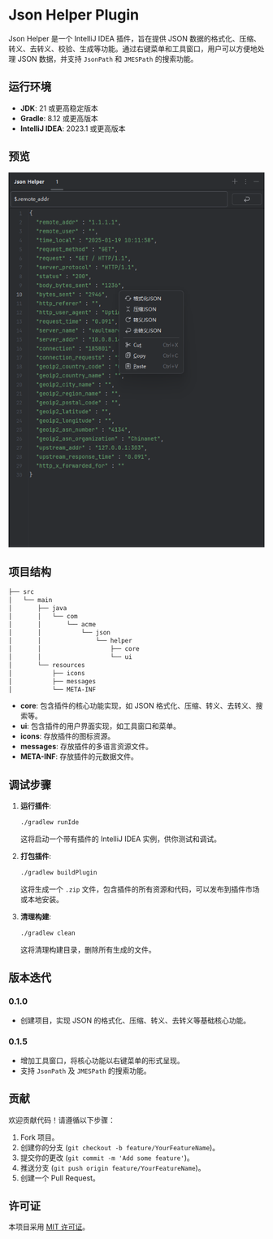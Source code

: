 # Json Helper Plugin

Json Helper 是一个 IntelliJ IDEA 插件，旨在提供 JSON 数据的格式化、压缩、转义、去转义、校验、生成等功能。通过右键菜单和工具窗口，用户可以方便地处理
JSON 数据，并支持 `JsonPath` 和 `JMESPath` 的搜索功能。

## 运行环境

- **JDK**: 21 或更高稳定版本
- **Gradle**: 8.12 或更高版本
- **IntelliJ IDEA**: 2023.1 或更高版本

## 预览

![home.png](doc/home.png)

## 项目结构

```plaintext
├── src
│   └── main
│       ├── java
│       │   └── com
│       │       └── acme
│       │           └── json
│       │               └── helper
│       │                   ├── core
│       │                   └── ui
│       └── resources
│           ├── icons
│           ├── messages
│           └── META-INF
```

- **core**: 包含插件的核心功能实现，如 JSON 格式化、压缩、转义、去转义、搜索等。
- **ui**: 包含插件的用户界面实现，如工具窗口和菜单。
- **icons**: 存放插件的图标资源。
- **messages**: 存放插件的多语言资源文件。
- **META-INF**: 存放插件的元数据文件。

## 调试步骤

1. **运行插件**:
   ```bash
   ./gradlew runIde
   ```
   这将启动一个带有插件的 IntelliJ IDEA 实例，供你测试和调试。

2. **打包插件**:
   ```bash
   ./gradlew buildPlugin
   ```
   这将生成一个 `.zip` 文件，包含插件的所有资源和代码，可以发布到插件市场或本地安装。

3. **清理构建**:
   ```bash
   ./gradlew clean
   ```
   这将清理构建目录，删除所有生成的文件。

## 版本迭代

### 0.1.0

- 创建项目，实现 JSON 的格式化、压缩、转义、去转义等基础核心功能。

### 0.1.5

- 增加工具窗口，将核心功能以右键菜单的形式呈现。
- 支持 `JsonPath` 及 `JMESPath` 的搜索功能。

## 贡献

欢迎贡献代码！请遵循以下步骤：

1. Fork 项目。
2. 创建你的分支 (`git checkout -b feature/YourFeatureName`)。
3. 提交你的更改 (`git commit -m 'Add some feature'`)。
4. 推送分支 (`git push origin feature/YourFeatureName`)。
5. 创建一个 Pull Request。

## 许可证

本项目采用 [MIT 许可证](LICENSE)。